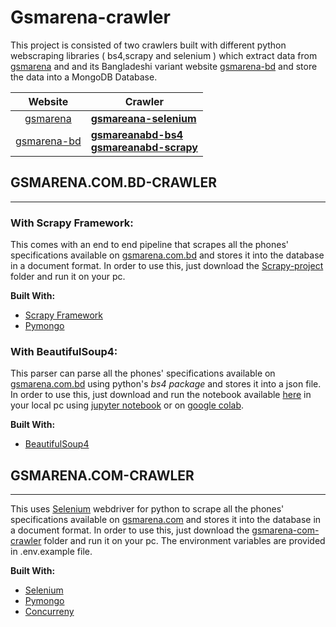 # Gsmarena-crawler
This project is consisted of two crawlers built with different python webscraping libraries ( bs4,scrapy and selenium ) which extract data from [gsmarena](www.gsmarena.com) and and its Bangladeshi variant website [gsmarena-bd](www.gsmarena.com.bd) and store the data into a MongoDB Database.

| Website | Crawler |
|:----------:|----------|
| [gsmarena](www.gsmarena.com) | [**gsmareana-selenium**](###GSMARENA.COM-CRAWLER) |
| [gsmarena-bd](www.gsmarena.com.bd) | [**gsmareanabd-bs4**](####With%20BeautifulSoup4) <br> [**gsmareanabd-scrapy**](####With%20Scrapy%20Framework)  |


## GSMARENA.COM.BD-CRAWLER
---
### With Scrapy Framework:
This comes with an end to end pipeline that scrapes all the phones' specifications available on [gsmarena.com.bd](www.gsmarena.com.bd) and stores it into the database in a document format. In order to use this, just download the [Scrapy-project](https://github.com/tanjimanasreen/gsmarena-crawler/tree/main/gsmarena-com-bd-crawler/Scrapy-project) folder and run it on your pc.

**Built With:**
- [Scrapy Framework](https://docs.scrapy.org/en/latest/)
- [Pymongo](https://pymongo.readthedocs.io/en/stable/)

### With BeautifulSoup4:
This parser can parse all the phones' specifications available on [gsmarena.com.bd](www.gsmarena.com.bd) using python's *bs4 package* and stores it into a json file. In order to use this, just download and run the notebook available [here](https://github.com/tanjimanasreen/gsmarena-crawler/tree/main/gsmarena-com-bd-crawler/Bs4-scraper) in your local pc using [jupyter notebook](https://jupyter.org/) or on [google colab](https://colab.research.google.com/).

**Built With:**
- [BeautifulSoup4](https://pypi.org/project/beautifulsoup4/)

## GSMARENA.COM-CRAWLER
---
This uses [Selenium](https://selenium-python.readthedocs.io/) webdriver for python to scrape all the phones' specifications available on [gsmarena.com](www.gsmarena.com) and stores it into the database in a document format. In order to use this, just download the [gsmarena-com-crawler](https://github.com/tanjimanasreen/gsmarena-crawler/tree/main/gsmarena-com-crawler) folder and run it on your pc. The environment variables are provided in .env.example file.

**Built With:**
- [Selenium](https://selenium-python.readthedocs.io/)
- [Pymongo](https://pymongo.readthedocs.io/en/stable/)
- [Concurreny](https://docs.python.org/3/library/concurrent.futures.html)

